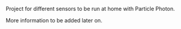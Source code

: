 Project for different sensors to be run at home with Particle Photon.

More information to be added later on.
